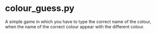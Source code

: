 # colour_guess.py
A simple game in which you have to type the correct name of the colour, when the name of the correct colour appear with the different colour.

